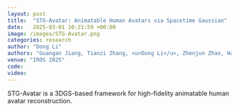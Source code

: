 ```yaml
---
layout: post
title:  "STG-Avatar: Animatable Human Avatars via Spacetime Gaussian"
date:   2025-03-01 10:21:59 +00:00
image: /images/STG-Avatar.png
categories: research
author: "Dong Li"
authors: "Guangan Jiang, Tianzi Zhang, <u>Dong Li</u>, Zhenjun Zhao, Haoang Li, Mingrui Li, Hongyu Wang"
venue: "IROS 2025"
code: 
video: 
---
```


STG-Avatar is a 3DGS-based framework for high-fidelity animatable human avatar reconstruction.
